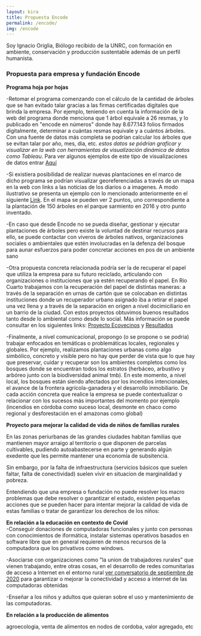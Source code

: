 ```yaml
---
layout: kira
title: Propuesta Encode
permalink: /encode/
img: /encode
---
```


Soy Ignacio Origlia, Biólogo recibido de la UNRC, con formación en ambiente, conservación y producción sustentable además de un perfil humanista.

### Propuesta para empresa y fundación Encode

__Programa hoja por hojas__  

-Retomar el programa comenzando con el cálculo de la cantidad de árboles que se han evitado talar gracias a las firmas certificadas digitales que brinda la empresa. Por ejemplo, teniendo en cuenta la información de la web del programa donde menciona que 1 árbol equivale a 26 resmas, y lo publicado en "encode en números" donde hay 8.677.143 folios firmados digitalmente, determinar a cuántas resmas equivale y a cuántos árboles.  
Con una fuente de datos más completa se podrían calcular los árboles que se evitan talar por año, mes, dia, etc.
_estos datos se pódrían graficar y visualizar en la web con herramientas de visualización dinámica de datos como Tableau_. Para ver algunos ejemplos de este tipo de visualizaciones de datos entrar [Aquí](https://respeto.org.ar/fondo_de_ahorros/)  

-Si existiera posibilidad de realizar nuevas plantaciones en el marco de dicho programa se podrían visualizar georeferenciadas a través de un mapa en la web con links a las noticias de los diarios o a imagenes. A modo ilustrativo se presenta un ejemplo con lo mencionado anteriormente en el siguiente [Link](https://contaminantesambientales.ar/mapa2.html). En el mapa se pueden ver 2 puntos, uno correspondiente a la plantación de 150 árboles en el parque sarmiento en 2016 y otro punto inventado.

-En caso que desde Encode no se pueda diseñar, gestionar y ejecutar plantaciones de árboles pero existe la voluntad de destinar recursos para ello, se puede contactar con viveros de árboles nativos, organizaciones sociales o ambientales que estén involucradas en la defenza del bosque para aunar esfuerzos para poder concretar acciones en pos de un ambiente sano

-Otra propuesta concreta relacionada podría ser la de recuperar el papel que utiliza la empresa para su futuro reciclado, articulando con organizaciones o instituciones que ya estén recuperando el papel. En Río Cuarto trabajamos con la recuperación del papel de distintas maneras: a través de la separación en urnas de cartón que se colocaban en distintas instituciones donde un recuperador urbano asignado iba a retirar el papel una vez llena y a través de la separación en origen a nivel docimiciliario en un barrio de la ciudad. Con estos proyectos obtuvimos buenos resultados tanto desde lo ambiental como desde lo social. Más información se puede consultar en los siguientes links: [Proyecto Ecovecinos](https://respeto.org.ar/ecovecinos/proyecto/) y [Resultados](https://respeto.org.ar/ecovecinos/resultados/)

-Finalmente, a nivel comunicacional, propongo (o se propone o se podria) trabajar enfocados en temáticas o problemáticas locales, regionales y globales. Por ejemplo, realizamos plantaciones urbanas como algo simbólico, concreto y visible pero no hay que perder de vista que lo que hay que preservar, cuidar y recuperar son los ambientes completos como los bosques donde se encuentran todos los estratos (herbáceo, arbustivo y arbóreo junto con la biodiversidad animal tmb). En este momento, a nivel local, los bosques están siendo afectados por los incendios intencionales, el avance de la frontera agrícola-ganadera y el desarrollo inmobiliario. De cada acción concreta que realice la empresa se puede contextualizar o relacionar con los sucesos más importantes del momento por ejemplo (incendios en córdoba como suceso local, desmonte en chaco como regional y desforestación en el amazonas como global)


__Proyecto para mejorar la calidad de vida de niños de familias rurales__  

En las zonas periurbanas de las grandes ciudades habitan familias que mantienen mayor arraigo al territorio o que disponen de parcelas cultivables, pudiendo autoabastecerse en parte y generando algún exedente que les permite mantener una economía de subsitencia.

Sin embargo, por la falta de infraestructura (servicios básicos que suelen faltar, falta de conectividad) suelen vivir en situacion de marginalidad y pobreza.

Entendiendo que una empresa o fundación no puede resolver los macro problemas que debe resolver o garantizar el estado, existen pequeñas acciones que se pueden hacer para intentar mejorar la calidad de vida de estas familias o tratar de garantizar los derechos de los niños:

__En relación a la educación en contexto de Covid__  
-Conseguir donaciones de computadoras funcionales y junto con personas con conocimientos de iformática, instalar sistemas operativos basados en software libre que en general requieren de menos recursos de la computadora que los privativos como windows.

-Asociarse con organizaciones como "la union de trabajadores rurales" que vienen trabajando, entre otras cosas, en el desarrollo de redes comunitarias de acceso a Internet en el entorno rural [ver conversatorio de septiembre de 2020](https://youtu.be/jJPO9pyI3Ic?t=3209) para garantizar o mejorar la conectividad y acceso a internet de las computadoras obtenidas

-Enseñar a los niños y adultos que quieran sobre el uso y mantenimiento de las computadoras.

__En relación a la producción de alimentos__  

agroecologia, venta de alimentos en nodos de cordoba, valor agregado, etc
